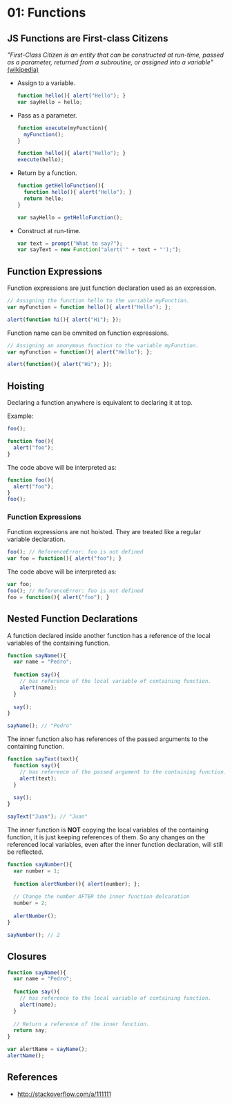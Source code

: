 # 01: Functions

## JS Functions are First-class Citizens

*"First-Class Citizen is an entity that can be constructed at run-time, passed as a parameter, returned from a subroutine, or assigned into a variable"* [(wikipedia)](https://en.wikipedia.org/wiki/First-class_citizen)

- Assign to a variable.

  ```js
  function hello(){ alert("Hello"); }
  var sayHello = hello;
  ```
  
- Pass as a parameter.

  ```js
  function execute(myFunction){
    myFunction();
  }
  
  function hello(){ alert("Hello"); }
  execute(hello);
  ```

- Return by a function.

  ```js
  function getHelloFunction(){ 
    function hello(){ alert("Hello"); }
    return hello;
  }
  
  var sayHello = getHelloFunction();
  ```

- Construct at run-time.

  ```js
  var text = prompt("What to say?");
  var sayText = new Function("alert('" + text + "');");
  ```

## Function Expressions

Function expressions are just function declaration used as an expression.
```js
// Assigning the function hello to the variable myFunction.
var myFunction = function hello(){ alert("Hello"); };

alert(function hi(){ alert("Hi"); });
```

Function name can be ommited on function expressions.
```js
// Assigning an anonymous function to the variable myFunction.
var myFunction = function(){ alert("Hello"); };

alert(function(){ alert("Hi"); });
```

## Hoisting

Declaring a function anywhere is equivalent to declaring it at top.

Example:
```js
foo();

function foo(){
  alert("foo");
}
```

The code above will be interpreted as:
```js
function foo(){
  alert("foo");
}
foo();
```

### Function Expressions

Function expressions are not hoisted. They are treated like a regular variable declaration.
```js
foo(); // ReferenceError: foo is not defined
var foo = function(){ alert("foo"); }
```

The code above will be interpreted as:
```js
var foo;
foo(); // ReferenceError: foo is not defined
foo = function(){ alert("foo"); }
```

## Nested Function Declarations

A function declared inside another function has a reference of the local variables of the containing function.

```js
function sayName(){
  var name = "Pedro";
  
  function say(){ 
    // has reference of the local variable of containing function.
    alert(name);
  }
  
  say();
}

sayName(); // "Pedro"
```

The inner function also has references of the passed arguments to the containing function.

```js
function sayText(text){
  function say(){
    // has reference of the passed argument to the containing function.
    alert(text);
  }
  
  say();
}

sayText("Juan"); // "Juan"
```

The inner function is **NOT** copying the local variables of the containing function, it is just keeping references of them.
So any changes on the referenced local variables, even after the inner function declaration, will still be reflected.

```js
function sayNumber(){
  var number = 1;
  
  function alertNumber(){ alert(number); };
  
  // Change the number AFTER the inner function delcaration
  number = 2;
  
  alertNumber();
}

sayNumber(); // 2
```

## Closures

```js
function sayName(){
  var name = "Pedro";
  
  function say(){ 
    // has reference to the local variable of containing function.
    alert(name);
  }
  
  // Return a reference of the inner function.
  return say;
}

var alertName = sayName();
alertName();
```

## References
- http://stackoverflow.com/a/111111
